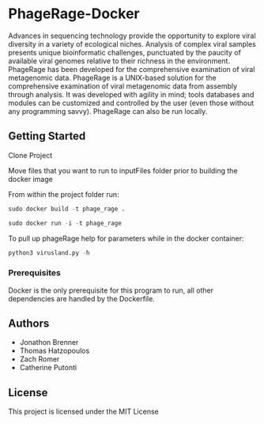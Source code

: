 # PhageRage-Docker

Advances in sequencing technology provide the opportunity to explore viral diversity in a variety of ecological niches. Analysis of complex viral samples presents unique bioinformatic challenges, punctuated by the paucity of available viral genomes relative to their richness in the environment. PhageRage has been developed for the comprehensive examination of viral metagenomic data. PhageRage is a UNIX-based solution for the comprehensive examination of viral metagenomic data from assembly through analysis. It was developed with agility in mind; tools databases and modules can be customized and controlled by the user (even those without any programming savvy). PhageRage can also be run locally.

## Getting Started

Clone Project

Move files that you want to run to inputFiles folder prior to building the docker image

From within the project folder run:
```python
sudo docker build -t phage_rage .
```
```python
sudo docker run -i -t phage_rage
```

To pull up phageRage help for parameters while in the docker container:
```python
python3 virusland.py -h
```

### Prerequisites

Docker is the only prerequisite for this program to run, all other dependencies are handled by the Dockerfile.

## Authors

* Jonathon Brenner
* Thomas Hatzopoulos
* Zach Romer
* Catherine Putonti

## License

This project is licensed under the MIT License
